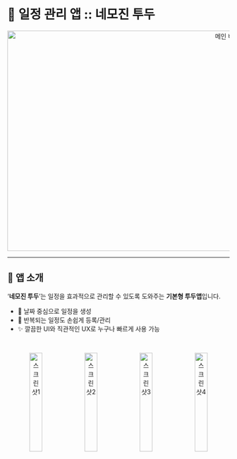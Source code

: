 # 📆 일정 관리 앱 :: 네모진 투두

<p align="center">
  <img width="1024" height="500" src="https://github.com/user-attachments/assets/386aae48-6f65-4aad-8d43-909b7f1f33b2" alt="메인 배너 이미지">
</p>

---

## 📝 앱 소개

‘**네모진 투두**’는 일정을 효과적으로 관리할 수 있도록 도와주는 **기본형 투두앱**입니다.

- 📅 날짜 중심으로 일정을 생성
- 🔁 반복되는 일정도 손쉽게 등록/관리
- ✨ 깔끔한 UI와 직관적인 UX로 누구나 빠르게 사용 가능
<br>
<p align="center">
  <img width="24%" src="https://github.com/user-attachments/assets/e9352761-67ee-4d69-99c4-c0f720600a42" alt="스크린샷1" />
  <img width="24%" src="https://github.com/user-attachments/assets/c716fbd1-15cb-4ce7-b34d-9091c8cfa745" alt="스크린샷2" />
  <img width="24%" src="https://github.com/user-attachments/assets/e1976976-0c09-419a-952f-99bb283958f7" alt="스크린샷3" />
  <img width="24%" src="https://github.com/user-attachments/assets/1747ddd8-e34c-4e0e-a732-a1f3b0d9a685" alt="스크린샷4" />
</p>

